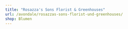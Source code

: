 ```yaml
---
title: "Rosazza's Sons Florist & Greenhouses"
url: /avondale/rosazzas-sons-florist-und-greenhouses/
shop: Blumen
---
```

